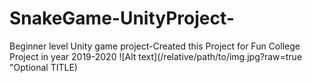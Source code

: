 # SnakeGame-UnityProject-
Beginner level Unity game project-Created this Project for Fun College Project in year 2019-2020
![Alt text](/relative/path/to/img.jpg?raw=true "Optional TITLE)
